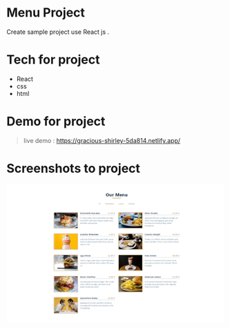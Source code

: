 #  Menu Project 

 Create sample project use React js .

# Tech for project
- React 
- css 
- html 
  
# Demo for project 

> live demo : https://gracious-shirley-5da814.netlify.app/
 # Screenshots to project


![project](public/images/project.png)
















